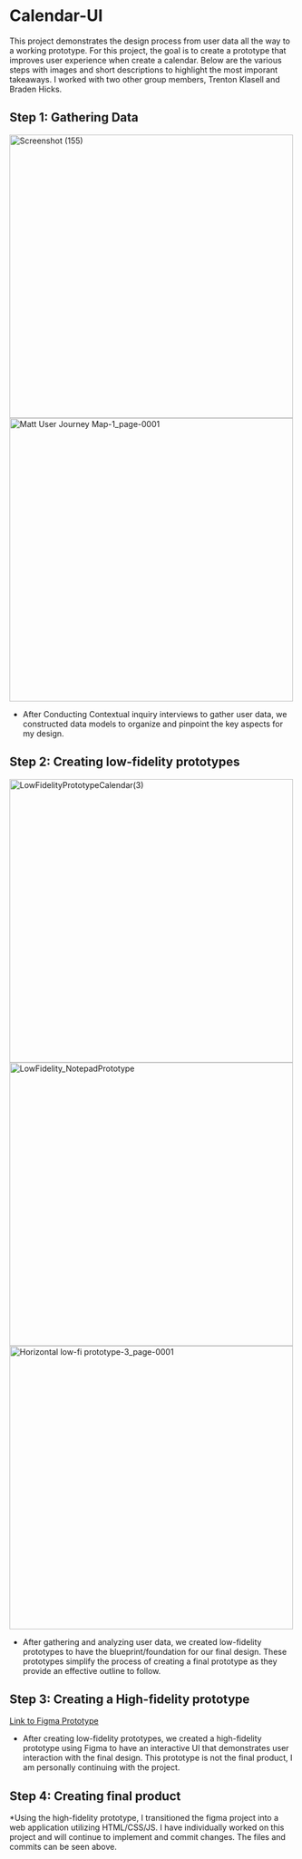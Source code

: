 # Calendar-UI
This project demonstrates the design process from user data all the way to a working prototype. For this project, the goal is to create a prototype that improves user experience when create a calendar. Below are the various steps with images and short descriptions to highlight the most imporant takeaways. I worked with two other group members, Trenton Klasell and Braden Hicks.
## Step 1: Gathering Data
<img width="500" alt="Screenshot (155)" src="https://github.com/user-attachments/assets/b431c3bb-1d20-4957-9b54-a420bae47865" />
<img width="500" alt="Matt User Journey Map-1_page-0001" src="https://github.com/user-attachments/assets/ea52df21-33ed-4729-b968-6af3f37bde87" />

* After Conducting Contextual inquiry interviews to gather user data, we constructed data models to organize and pinpoint the key aspects for my design. 
## Step 2: Creating low-fidelity prototypes
<img width="500" alt="LowFidelityPrototypeCalendar(3)" src="https://github.com/user-attachments/assets/6744255d-c880-4a02-b7ef-0eaa65e692ba" />
<img width="500" alt="LowFidelity_NotepadPrototype" src="https://github.com/user-attachments/assets/6483fe3c-aa09-4bf3-bc3f-0f46eac0fa12" />
<img width="500" alt="Horizontal low-fi prototype-3_page-0001" src="https://github.com/user-attachments/assets/8daf0e70-5c2c-46ef-a6a8-a06024f27086" />

* After gathering and analyzing user data, we created low-fidelity prototypes to have the blueprint/foundation for our final design. These prototypes simplify the process of creating a final prototype as they provide an effective outline to follow. 
## Step 3: Creating a High-fidelity prototype
[Link to Figma Prototype](https://www.figma.com/design/2TcXg6EuimWIbtoujwrXOa/Calendar-UI?node-id=1-800&t=ngrJVuwt1Q7JifN2-0)

* After creating low-fidelity prototypes, we created a high-fidelity prototype using Figma to have an interactive UI that demonstrates user interaction with the final design. 
This prototype is not the final product, I am personally continuing with the project. 
## Step 4: Creating final product 

*Using the high-fidelity prototype, I transitioned the figma project into a web application utilizing HTML/CSS/JS. I have individually worked on this project and will continue to implement and commit changes. The files and commits can be seen above. 
